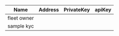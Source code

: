 | Name                | Address                                     | PrivateKey                                                   | apiKey           |
| ------------------- | ------------------------------------------  | ------------------------------------------------------------ | ---------------- |
| fleet owner         |  |  |       |
| sample kyc          |  |  |      |
